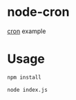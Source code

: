 # node-cron
[cron](https://www.npmjs.com/package/cron) example

# Usage

```bash
npm install 
```

```bash
node index.js
```